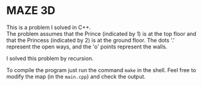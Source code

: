 MAZE 3D
==========================

This is a problem I solved in C++.   
The problem assumes that the Prince (indicated by 1) is at the top floor and that the Princess (indicated by 2) is at the ground floor.  The dots '.' represent the open ways, and the 'o' points represent the walls. 

I solved this problem by recursion.  

To compile the program just run the command `make` in the shell. 
Feel free to modify the map (in the `main.cpp`) and check the output.
